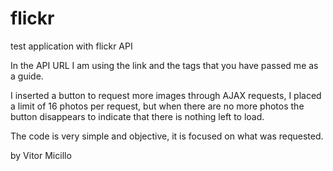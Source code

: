 # flickr
test application with flickr API

In the API URL I am using the link and the tags that you have passed me as a guide.

I inserted a button to request more images through AJAX requests, I placed a limit of 16 photos per request, but when there are no more photos the button disappears to indicate that there is nothing left to load.

The code is very simple and objective, it is focused on what was requested.

by Vitor Micillo
